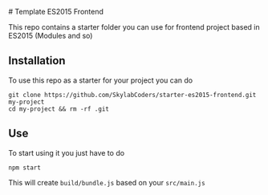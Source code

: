 # Template ES2015 Frontend

This repo contains a starter folder you can use for frontend project based in ES2015 (Modules and so)

## Installation

To use this repo as a starter for your project you can do

```
git clone https://github.com/SkylabCoders/starter-es2015-frontend.git my-project
cd my-project && rm -rf .git
```

## Use

To start using it you just have to do

```
npm start
```

This will create `build/bundle.js` based on your `src/main.js`

